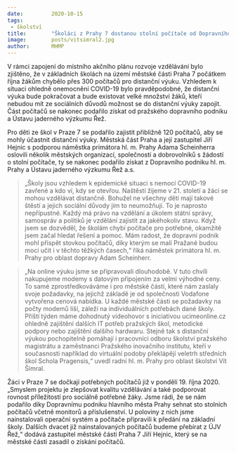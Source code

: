 ```yaml
---
date:         2020-10-15
tags:         
 - školství
title:        "Školáci z Prahy 7 dostanou stolní počítače od Dopravního podniku hl. m. Prahy a ÚJV Řež, a.s."
image: 	      posts/vitsimral2.jpg
author:       MHMP
---
```


V rámci zapojení do místního akčního plánu rozvoje vzdělávání bylo zjištěno, že v základních školách na území městské části Praha 7 počátkem října žákům chybělo přes 300 počítačů pro distanční výuku. Vzhledem k situaci ohledně onemocnění COVID-19 bylo pravděpodobné, že distanční výuka bude pokračovat a bude existovat velké množství žáků, kteří nebudou mít ze sociálních důvodů možnost se do distanční výuky zapojit. Část počítačů se nakonec podařilo získat od pražského dopravního podniku a Ústavu jaderného výzkumu Řež.

Pro děti ze škol v Praze 7 se podařilo zajistit přibližně 120 počítačů, aby se mohly účastnit distanční výuky. Městská část Praha a její zastupitel Jiří Hejnic s podporou náměstka primátora hl. m. Prahy Adama Scheinherra oslovili několik městských organizací, společností a dobrovolníků s žádostí o stolní počítače, ty se nakonec podařilo získat z Dopravního podniku hl. m. Prahy a Ústavu jaderného výzkumu Řež a.s.

> „Školy jsou vzhledem k epidemické situaci s nemocí COVID-19 zavřené a kdo ví, kdy se otevřou. Naštěstí žijeme v 21. století a žáci se mohou vzdělávat distančně. Bohužel ne všechny děti mají takové štěstí a jejich sociální důvody jim to neumožňují. To je naprosto nepřípustné. Každý má právo na vzdělání a úkolem státní správy, samospráv a politiků je vzdělání zajistit za jakéhokoliv stavu. Když jsem se dozvěděl, že školám chybí počítače pro potřebné, okamžitě jsem začal hledat řešení a pomoc. Mám radost, že dopravní podnik mohl přispět stovkou počítačů, díky kterým se malí Pražané budou moci učit i v těchto těžkých časech,“ říká náměstek primátora hl. m. Prahy pro oblast dopravy Adam Scheinherr.

> „Na online výuku jsme se připravovali dlouhodobě. V tuto chvíli nakupujeme modemy s datovým připojením za velmi výhodné ceny. To samé zprostředkováváme i pro městské části, které nám zaslaly svoje požadavky, na jejichž základě je od společnosti Vodafone vytvořena cenová nabídka. U každé městské části se požadavky na počty modemů liší, záleží na individuálních potřebách dané školy. Příští týden máme dohodnutý videohovor s iniciativou ucimeonline.cz ohledně zajištění dalších IT potřeb pražských škol, metodické podpory nebo zajištění dalšího hardwaru. Stejně tak s distanční výukou pochopitelně pomáhají i pracovníci odboru školství pražského magistrátu a zaměstnanci Pražského inovačního institutu, kteří v současnosti například do virtuální podoby překlápějí veletrh středních škol Schola Pragensis,“ uvedl radní hl. m. Prahy pro oblast školství Vít Šimral.

Žáci v Praze 7 se dočkají potřebných počítačů již v pondělí 19. října 2020. „Smyslem projektu je zlepšovat kvalitu vzdělávání a také podporovat rovnost příležitostí pro sociálně potřebné žáky. Jsme rádi, že se nám podařilo díky Dopravnímu podniku hlavního města Prahy sehnat sto stolních počítačů včetně monitorů a příslušenství. U poloviny z nich jsme nainstalovali operační systém a počítače připravili k předání na základní školy. Dalších dvacet již nainstalovaných počítačů budeme přebírat z ÚJV Řež,“ dodává zastupitel městské části Praha 7 Jiří Hejnic, který se na městské části zasadil o získání počítačů.

 
